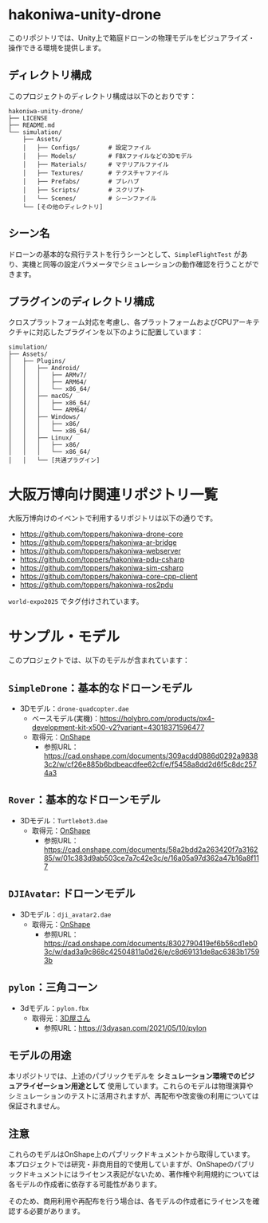 # hakoniwa-unity-drone
このリポジトリでは、Unity上で箱庭ドローンの物理モデルをビジュアライズ・操作できる環境を提供します。

## ディレクトリ構成

このプロジェクトのディレクトリ構成は以下のとおりです：

```tree
hakoniwa-unity-drone/
├── LICENSE
├── README.md
└── simulation/
    ├── Assets/
    │   ├── Configs/        # 設定ファイル
    │   ├── Models/         # FBXファイルなどの3Dモデル
    │   ├── Materials/      # マテリアルファイル
    │   ├── Textures/       # テクスチャファイル
    │   ├── Prefabs/        # プレハブ
    │   ├── Scripts/        # スクリプト
    │   └── Scenes/         # シーンファイル
    └── [その他のディレクトリ]
```

## シーン名

ドローンの基本的な飛行テストを行うシーンとして、`SimpleFlightTest` があり、実機と同等の設定パラメータでシミュレーションの動作確認を行うことができます。

## プラグインのディレクトリ構成

クロスプラットフォーム対応を考慮し、各プラットフォームおよびCPUアーキテクチャに対応したプラグインを以下のように配置しています：
```tree
simulation/
├── Assets/
│   ├── Plugins/
│   │   ├── Android/
│   │   │   ├── ARMv7/
│   │   │   ├── ARM64/
│   │   │   └── x86_64/
│   │   ├── macOS/
│   │   │   ├── x86_64/
│   │   │   └── ARM64/
│   │   ├── Windows/
│   │   │   ├── x86/
│   │   │   └── x86_64/
│   │   ├── Linux/
│   │   │   ├── x86/
│   │   │   └── x86_64/
│   │   └── [共通プラグイン]
```

# 大阪万博向け関連リポジトリ一覧

大阪万博向けのイベントで利用するリポジトリは以下の通りです。

- https://github.com/toppers/hakoniwa-drone-core
- https://github.com/toppers/hakoniwa-ar-bridge
- https://github.com/toppers/hakoniwa-webserver
- https://github.com/toppers/hakoniwa-pdu-csharp
- https://github.com/toppers/hakoniwa-sim-csharp
- https://github.com/toppers/hakoniwa-core-cpp-client
- https://github.com/toppers/hakoniwa-ros2pdu

`world-expo2025` でタグ付けされています。

# サンプル・モデル

このプロジェクトでは、以下のモデルが含まれています：

## `SimpleDrone`：基本的なドローンモデル
- 3Dモデル：`drone-quadcopter.dae`
  - ベースモデル(実機)：https://holybro.com/products/px4-development-kit-x500-v2?variant=43018371596477
  - 取得元：[OnShape](https://www.onshape.com/en/)
    - 参照URL：https://cad.onshape.com/documents/309acdd0886d0292a98383c2/w/cf26e885b6bdbeacdfee62cf/e/f5458a8dd2d6f5c8dc2574a3

## `Rover`：基本的なドローンモデル
- 3Dモデル：`Turtlebot3.dae`
  - 取得元：[OnShape](https://www.onshape.com/en/)
    - 参照URL：https://cad.onshape.com/documents/58a2bdd2a263420f7a316285/w/01c383d9ab503ce7a7c42e3c/e/16a05a97d362a47b16a8f117

## `DJIAvatar`: ドローンモデル
- 3Dモデル：`dji_avatar2.dae`
  - 取得元：[OnShape](https://www.onshape.com/en/)
    - 参照URL：https://cad.onshape.com/documents/8302790419ef6b56cd1eb03c/w/dad3a9c868c42504811a0d26/e/c8d69131de8ac6383b17593b

## `pylon`：三角コーン
- 3dモデル：`pylon.fbx`
  - 取得元：[3D屋さん](https://3dyasan.com/)
    - 参照URL：https://3dyasan.com/2021/05/10/pylon

## モデルの用途
本リポジトリでは、上述のパブリックモデルを **シミュレーション環境でのビジュアライゼーション用途として** 使用しています。これらのモデルは物理演算やシミュレーションのテストに活用されますが、再配布や改変後の利用については保証されません。

## 注意
これらのモデルはOnShape上のパブリックドキュメントから取得しています。本プロジェクトでは研究・非商用目的で使用していますが、OnShapeのパブリックドキュメントにはライセンス表記がないため、著作権や利用規約については各モデルの作成者に依存する可能性があります。

そのため、商用利用や再配布を行う場合は、各モデルの作成者にライセンスを確認する必要があります。

